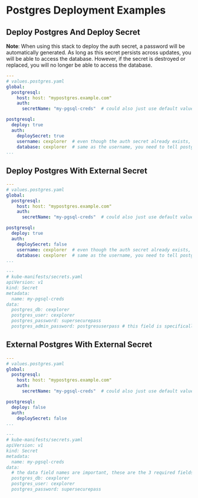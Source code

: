 # Postgres Deployment Examples

## Deploy Postgres And Deploy Secret

<b>Note</b>: When using this stack to deploy the auth secret, a password will be automatically generated. As long as this secret persists across updates, you will be able to access the database. However, if the secret is destroyed or replaced, you will no longer be able to access the database.

```yaml
---
# values.postgres.yaml
global:
  postgresql:
    host: host: "mypostgres.example.com"
    auth:
      secretName: "my-pgsql-creds"  # could also just use default value, if your secret matches that name

postgresql:
  deploy: true
  auth:
    deploySecret: true
    username: cexplorer  # even though the auth secret already exists, you need to tell postgres what user should be created
    database: cexplorer  # same as the username, you need to tell postgres what database should be created
...
```

## Deploy Postgres With External Secret

```yaml
---
# values.postgres.yaml
global:
  postgresql:
    host: host: "mypostgres.example.com"
    auth:
      secretName: "my-pgsql-creds"  # could also just use default value, if your secret matches that name

postgresql:
  deploy: true
  auth:
    deploySecret: false
    username: cexplorer  # even though the auth secret already exists, you need to tell postgres what user should be created
    database: cexplorer  # same as the username, you need to tell postgres what database should be created
...

---
# kube-manifests/secrets.yaml
apiVersion: v1
kind: Secret
metadata:
  name: my-pgsql-creds
data:
  postgres_db: cexplorer
  postgres_user: cexplorer
  postgres_password: supersecurepass
  postgres_admin_password: postgresuserpass # this field is specifically for the 'postgres' user on the database
```

## External Postgres With External Secret

```yaml
---
# values.postgres.yaml
global:
  postgresql:
    host: host: "mypostgres.example.com"
    auth:
      secretName: "my-pgsql-creds"  # could also just use default value, if your secret matches that name

postgresql:
  deploy: false
  auth:
    deploySecret: false
...

---
# kube-manifests/secrets.yaml
apiVersion: v1
kind: Secret
metadata:
  name: my-pgsql-creds
data:
  # the data field names are important, these are the 3 required fields and their names
  postgres_db: cexplorer
  postgres_user: cexplorer
  postgres_password: supersecurepass
```
